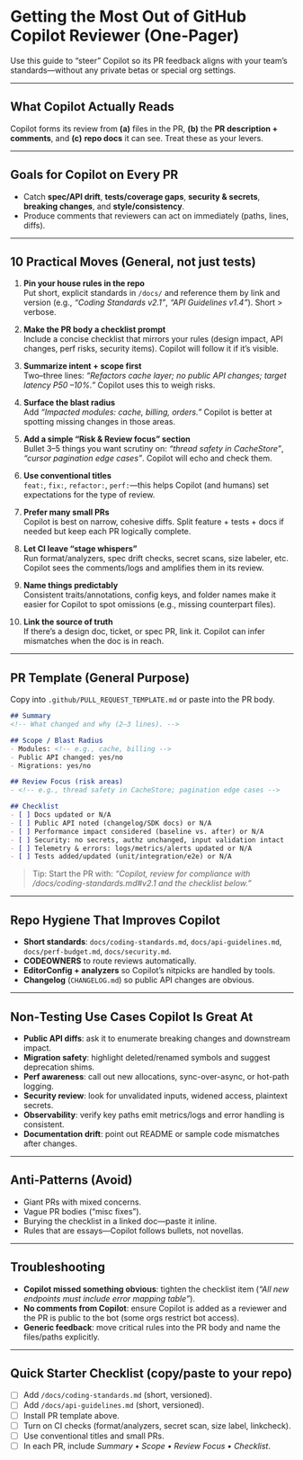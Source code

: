 # Getting the Most Out of GitHub Copilot Reviewer (One‑Pager)

Use this guide to “steer” Copilot so its PR feedback aligns with your team’s standards—without any private betas or special org settings.

---

## What Copilot Actually Reads
Copilot forms its review from **(a)** files in the PR, **(b)** the **PR description + comments**, and **(c)** **repo docs** it can see. Treat these as your levers.

---

## Goals for Copilot on Every PR
- Catch **spec/API drift**, **tests/coverage gaps**, **security & secrets**, **breaking changes**, and **style/consistency**.
- Produce comments that reviewers can act on immediately (paths, lines, diffs).

---

## 10 Practical Moves (General, not just tests)

1) **Pin your house rules in the repo**  
   Put short, explicit standards in `/docs/` and reference them by link and version (e.g., *“Coding Standards v2.1”*, *“API Guidelines v1.4”*). Short > verbose.

2) **Make the PR body a checklist prompt**  
   Include a concise checklist that mirrors your rules (design impact, API changes, perf risks, security items). Copilot will follow it if it’s visible.

3) **Summarize intent + scope first**  
   Two–three lines: *“Refactors cache layer; no public API changes; target latency P50 –10%.”* Copilot uses this to weigh risks.

4) **Surface the blast radius**  
   Add *“Impacted modules: cache, billing, orders.”* Copilot is better at spotting missing changes in those areas.

5) **Add a simple “Risk & Review focus” section**  
   Bullet 3–5 things you want scrutiny on: *“thread safety in CacheStore”*, *“cursor pagination edge cases”*. Copilot will echo and check them.

6) **Use conventional titles**  
   `feat:`, `fix:`, `refactor:`, `perf:`—this helps Copilot (and humans) set expectations for the type of review.

7) **Prefer many small PRs**  
   Copilot is best on narrow, cohesive diffs. Split feature + tests + docs if needed but keep each PR logically complete.

8) **Let CI leave “stage whispers”**  
   Run format/analyzers, spec drift checks, secret scans, size labeler, etc. Copilot sees the comments/logs and amplifies them in its review.

9) **Name things predictably**  
   Consistent traits/annotations, config keys, and folder names make it easier for Copilot to spot omissions (e.g., missing counterpart files).

10) **Link the source of truth**  
   If there’s a design doc, ticket, or spec PR, link it. Copilot can infer mismatches when the doc is in reach.

---

## PR Template (General Purpose)
Copy into `.github/PULL_REQUEST_TEMPLATE.md` or paste into the PR body.

```markdown
## Summary
<!-- What changed and why (2–3 lines). -->

## Scope / Blast Radius
- Modules: <!-- e.g., cache, billing -->
- Public API changed: yes/no
- Migrations: yes/no

## Review Focus (risk areas)
- <!-- e.g., thread safety in CacheStore; pagination edge cases -->

## Checklist
- [ ] Docs updated or N/A
- [ ] Public API noted (changelog/SDK docs) or N/A
- [ ] Performance impact considered (baseline vs. after) or N/A
- [ ] Security: no secrets, authz unchanged, input validation intact
- [ ] Telemetry & errors: logs/metrics/alerts updated or N/A
- [ ] Tests added/updated (unit/integration/e2e) or N/A
```
> Tip: Start the PR with: *“Copilot, review for compliance with /docs/coding-standards.md#v2.1 and the checklist below.”*

---

## Repo Hygiene That Improves Copilot
- **Short standards**: `docs/coding-standards.md`, `docs/api-guidelines.md`, `docs/perf-budget.md`, `docs/security.md`.  
- **CODEOWNERS** to route reviews automatically.  
- **EditorConfig + analyzers** so Copilot’s nitpicks are handled by tools.  
- **Changelog** (`CHANGELOG.md`) so public API changes are obvious.

---

## Non‑Testing Use Cases Copilot Is Great At
- **Public API diffs**: ask it to enumerate breaking changes and downstream impact.
- **Migration safety**: highlight deleted/renamed symbols and suggest deprecation shims.
- **Perf awareness**: call out new allocations, sync-over-async, or hot-path logging.
- **Security review**: look for unvalidated inputs, widened access, plaintext secrets.
- **Observability**: verify key paths emit metrics/logs and error handling is consistent.
- **Documentation drift**: point out README or sample code mismatches after changes.

---

## Anti‑Patterns (Avoid)
- Giant PRs with mixed concerns.  
- Vague PR bodies (“misc fixes”).  
- Burying the checklist in a linked doc—paste it inline.  
- Rules that are essays—Copilot follows bullets, not novellas.

---

## Troubleshooting
- **Copilot missed something obvious**: tighten the checklist item (*“All new endpoints must include error mapping table”*).  
- **No comments from Copilot**: ensure Copilot is added as a reviewer and the PR is public to the bot (some orgs restrict bot access).  
- **Generic feedback**: move critical rules into the PR body and name the files/paths explicitly.

---

## Quick Starter Checklist (copy/paste to your repo)
- [ ] Add `/docs/coding-standards.md` (short, versioned).  
- [ ] Add `/docs/api-guidelines.md` (short, versioned).  
- [ ] Install PR template above.  
- [ ] Turn on CI checks (format/analyzers, secret scan, size label, linkcheck).  
- [ ] Use conventional titles and small PRs.  
- [ ] In each PR, include *Summary • Scope • Review Focus • Checklist*.  
